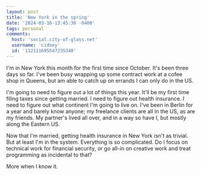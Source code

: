 ```yaml
---
layout: post
title: 'New York in the spring'
date: '2024-03-16-13:45:36 -0400'
tags: personal
comments:
  host: 'social.city-of-glass.net'
  username: 'cidney'
  id: '112111695547235340'
---
```

I'm in New York this month for the first time since October. It's been three days so far. I've been busy wrapping up some contract work at a cofee shop in Queens, but am able to catch up on errands I can only do in the US.

I'm going to need to figure out a lot of things this year. It'll be my first time filing taxes since getting married. I need to figure out health insurance. I need to figure out what continent I'm going to live on. I've been in Berlin for a year and barely know anyone; my freelance clients are all in the US, as are my friends. My partner's lived all over, and in a way so have I, but mostly along the Eastern US.

Now that I'm married, getting health insurance in New York isn't as trivial. But at least I'm in the system. Everything is so complicated. Do I focus on technical work for financial security, or go all-in on creative work and treat programming as incidental to that?

More when I know it.

